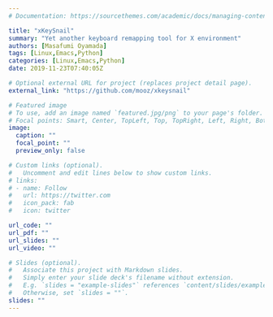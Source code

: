 ```yaml
---
# Documentation: https://sourcethemes.com/academic/docs/managing-content/

title: "xKeySnail"
summary: "Yet another keyboard remapping tool for X environment"
authors: [Masafumi Oyamada]
tags: [Linux,Emacs,Python]
categories: [Linux,Emacs,Python]
date: 2019-11-23T07:40:05Z

# Optional external URL for project (replaces project detail page).
external_link: "https://github.com/mooz/xkeysnail"

# Featured image
# To use, add an image named `featured.jpg/png` to your page's folder.
# Focal points: Smart, Center, TopLeft, Top, TopRight, Left, Right, BottomLeft, Bottom, BottomRight.
image:
  caption: ""
  focal_point: ""
  preview_only: false

# Custom links (optional).
#   Uncomment and edit lines below to show custom links.
# links:
# - name: Follow
#   url: https://twitter.com
#   icon_pack: fab
#   icon: twitter

url_code: ""
url_pdf: ""
url_slides: ""
url_video: ""

# Slides (optional).
#   Associate this project with Markdown slides.
#   Simply enter your slide deck's filename without extension.
#   E.g. `slides = "example-slides"` references `content/slides/example-slides.md`.
#   Otherwise, set `slides = ""`.
slides: ""
---
```

